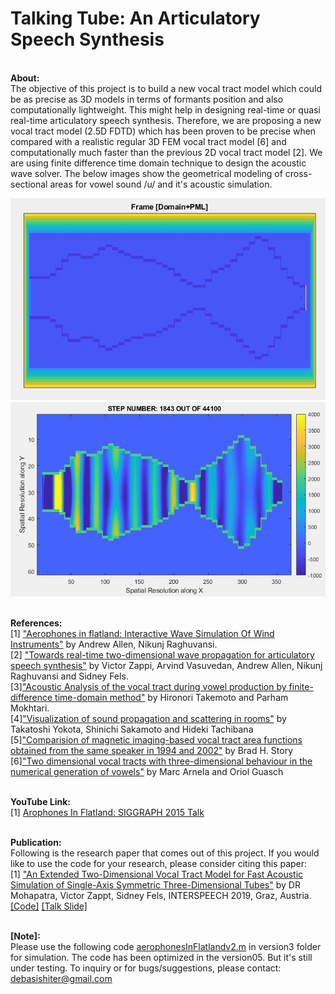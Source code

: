 # Talking Tube: An Articulatory Speech Synthesis
<br><b>About:</b>
<br>The objective of this project is to build a new vocal tract model which could be as precise as 3D models in terms of formants position and also computationally lightweight. This might help in designing real-time or quasi real-time articulatory speech synthesis. Therefore, we are proposing a new vocal tract model (2.5D FDTD) which has been proven to be precise when compared with a realistic regular 3D FEM vocal tract model [6] and computationally much faster than the previous 2D vocal tract model [2]. We are using finite difference time domain technique to design the acoustic wave solver. The below images show the geometrical modeling of cross-sectional areas for vowel sound /u/ and it's acoustic simulation.

<img src="img/vowel_domain_plus_pml.JPG" width="625">
<img src="img/simulation_vowel_u.JPG" width="625">

<br><b>References: </b>
<br>[1] <a href ="https://dl.acm.org/citation.cfm?id=2767001">"Aerophones in flatland: Interactive Wave Simulation Of Wind Instruments"</a>  by Andrew Allen, Nikunj Raghuvansi. 
<br>[2] <a href = "https://asa.scitation.org/doi/abs/10.1121/2.0000395">"Towards real-time two-dimensional wave propagation for articulatory speech synthesis"</a> by Victor Zappi, Arvind Vasuvedan, Andrew Allen, Nikunj Raghuvansi and Sidney Fels.
<br>[3]<a href="https://asa.scitation.org/doi/full/10.1121/1.3502470">"Acoustic Analysis of the vocal tract during vowel production by finite-difference time-domain method"</a> by Hironori Takemoto and Parham Mokhtari.
<br>[4]<a href = "https://www.jstage.jst.go.jp/article/ast/23/1/23_1_40/_article/-char/ja/">"Visualization of sound propagation and scattering in rooms"</a> by Takatoshi Yokota, Shinichi Sakamoto and Hideki Tachibana
<br>[5]<a href="https://asa.scitation.org/doi/10.1121/1.2805683">"Comparision of magnetic imaging-based vocal tract area functions obtained from the same speaker in 1994 and 2002"</a> by Brad H. Story
<br>[6]<a href = "https://asa.scitation.org/doi/10.1121/1.4837221">"Two dimensional vocal tracts with three-dimensional behaviour in the numerical generation of vowels"</a> by Marc Arnela and Oriol Guasch

<br><b>YouTube Link: </b>
<br>[1] <a href = "https://www.youtube.com/watch?v=0wqWfBbIQtg">Arophones In Flatland: SIGGRAPH 2015 Talk</a>

<br><b>Publication:</b>
<br>Following is the research paper that comes out of this project. If you would like to use the code for your research, please consider citing this paper:
<br>[1] <a href="https://www.isca-speech.org/archive/Interspeech_2019/abstracts/1764.html">"An Extended Two-Dimensional Vocal Tract Model for Fast Acoustic Simulation of Single-Axis Symmetric Three-Dimensional Tubes"</a> by DR Mohapatra, Victor Zappt, Sidney Fels, INTERSPEECH 2019, Graz, Austria. [[Code]](https://github.com/Debasishray19/vocaltube-speech-synthesis/tree/master/version03) [[Talk Slide]](https://github.com/Debasishray19/vocaltube-speech-synthesis/blob/master/Interspeech2019%20Presentation/Interspeech%202019%20Presentation.pptx)


<br><b>[Note]:</b>
<br> Please use the following code <u>aerophonesInFlatlandv2.m</u> in version3 folder for simulation. The code has been optimized in the version05. But it's still under testing. To inquiry or for bugs/suggestions, please contact: debasishiter@gmail.com
 
